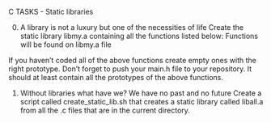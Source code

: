 C TASKS - Static libraries

0. A library is not a luxury but one of the necessities of life
Create the static library libmy.a containing all the functions listed below: Functions will be found on libmy.a file

If you haven’t coded all of the above functions create empty ones with the right prototype.
Don’t forget to push your main.h file to your repository. It should at least contain all the prototypes of the above functions.

1. Without libraries what have we? We have no past and no future
Create a script called create_static_lib.sh that creates a static library called liball.a from all the .c files that are in the current directory.
